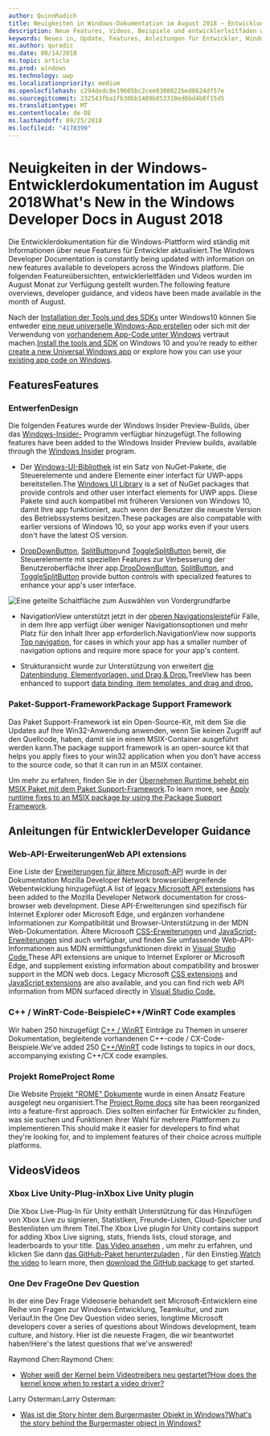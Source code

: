 ```yaml
---
author: QuinnRadich
title: Neuigkeiten in Windows-Dokumentation im August 2018 – Entwicklung von UWP-apps
description: Neue Features, Videos, Beispiele und entwicklerleitfäden wurden in der Windows 10-Entwicklerdokumentation für August 2018 hinzugefügt.
keywords: Neues in, Update, Features, Anleitungen für Entwickler, Windows 10, august
ms.author: quradic
ms.date: 08/14/2018
ms.topic: article
ms.prod: windows
ms.technology: uwp
ms.localizationpriority: medium
ms.openlocfilehash: c294dedc8e19605bc2cee0308022bed8624df57e
ms.sourcegitcommit: 232543fba1fb30bb1489b053310ed6bd4b8f15d5
ms.translationtype: MT
ms.contentlocale: de-DE
ms.lasthandoff: 09/25/2018
ms.locfileid: "4178399"
---
```

# <a name="whats-new-in-the-windows-developer-docs-in-august-2018"></a><span data-ttu-id="a2828-104">Neuigkeiten in der Windows-Entwicklerdokumentation im August 2018</span><span class="sxs-lookup"><span data-stu-id="a2828-104">What's New in the Windows Developer Docs in August 2018</span></span>

<span data-ttu-id="a2828-105">Die Entwicklerdokumentation für die Windows-Plattform wird ständig mit Informationen über neue Features für Entwickler aktualisiert.</span><span class="sxs-lookup"><span data-stu-id="a2828-105">The Windows Developer Documentation is constantly being updated with information on new features available to developers across the Windows platform.</span></span> <span data-ttu-id="a2828-106">Die folgenden Featureübersichten, entwicklerleitfäden und Videos wurden im August Monat zur Verfügung gestellt wurden.</span><span class="sxs-lookup"><span data-stu-id="a2828-106">The following feature overviews, developer guidance, and videos have been made available in the month of August.</span></span>

<span data-ttu-id="a2828-107">Nach der [Installation der Tools und des SDKs](http://go.microsoft.com/fwlink/?LinkId=821431) unter Windows10 können Sie entweder [eine neue universelle Windows-App erstellen](../get-started/create-uwp-apps.md) oder sich mit der Verwendung von [vorhandenem App-Code unter Windows](../porting/index.md) vertraut machen.</span><span class="sxs-lookup"><span data-stu-id="a2828-107">[Install the tools and SDK](http://go.microsoft.com/fwlink/?LinkId=821431) on Windows 10 and you’re ready to either [create a new Universal Windows app](../get-started/create-uwp-apps.md) or explore how you can use your [existing app code on Windows](../porting/index.md).</span></span>

## <a name="features"></a><span data-ttu-id="a2828-108">Features</span><span class="sxs-lookup"><span data-stu-id="a2828-108">Features</span></span>

### <a name="design"></a><span data-ttu-id="a2828-109">Entwerfen</span><span class="sxs-lookup"><span data-stu-id="a2828-109">Design</span></span>

<span data-ttu-id="a2828-110">Die folgenden Features wurde der Windows Insider Preview-Builds, über das [Windows-Insider-](https://insider.windows.com/) Programm verfügbar hinzugefügt.</span><span class="sxs-lookup"><span data-stu-id="a2828-110">The following features have been added to the Windows Insider Preview builds, available through the [Windows Insider](https://insider.windows.com/) program.</span></span>

* <span data-ttu-id="a2828-111">Der [Windows-UI-Bibliothek](https://aka.ms/winui-docs) ist ein Satz von NuGet-Pakete, die Steuerelemente und andere Elemente einer interfact für UWP-apps bereitstellen.</span><span class="sxs-lookup"><span data-stu-id="a2828-111">The [Windows UI Library](https://aka.ms/winui-docs) is a set of NuGet packages that provide controls and other user interfact elements for UWP apps.</span></span> <span data-ttu-id="a2828-112">Diese Pakete sind auch kompatibel mit früheren Versionen von Windows 10, damit Ihre app funktioniert, auch wenn der Benutzer die neueste Version des Betriebssystems besitzen.</span><span class="sxs-lookup"><span data-stu-id="a2828-112">These packages are also compatable with earlier versions of Windows 10, so your app works even if your users don't have the latest OS version.</span></span>

* <span data-ttu-id="a2828-113">[DropDownButton](../design/controls-and-patterns/buttons.md#create-a-drop-down-button), [SplitButton](../design/controls-and-patterns/buttons.md#create-a-split-button)und [ToggleSplitButton](../design/controls-and-patterns/buttons.md#create-a-toggle-split-button) bereit, die Steuerelemente mit speziellen Features zur Verbesserung der Benutzeroberfläche Ihrer app.</span><span class="sxs-lookup"><span data-stu-id="a2828-113">[DropDownButton](../design/controls-and-patterns/buttons.md#create-a-drop-down-button), [SplitButton](../design/controls-and-patterns/buttons.md#create-a-split-button), and [ToggleSplitButton](../design/controls-and-patterns/buttons.md#create-a-toggle-split-button) provide button controls with specialized features to enhance your app's user interface.</span></span>

![Eine geteilte Schaltfläche zum Auswählen von Vordergrundfarbe](../design/controls-and-patterns/images/split-button-rtb.png)

* <span data-ttu-id="a2828-115">NavigationView unterstützt jetzt in der [oberen Navigationsleiste](../design/controls-and-patterns/navigationview.md)für Fälle, in dem Ihre app verfügt über weniger Navigationsoptionen und mehr Platz für den Inhalt Ihrer app erforderlich.</span><span class="sxs-lookup"><span data-stu-id="a2828-115">NavigationView now supports [Top navigation](../design/controls-and-patterns/navigationview.md), for cases in which your app has a smaller number of navigation options and require more space for your app's content.</span></span>

* <span data-ttu-id="a2828-116">Strukturansicht wurde zur Unterstützung von erweitert [die Datenbindung, Elementvorlagen, und Drag & Drop.](../design/controls-and-patterns/tree-view.md)</span><span class="sxs-lookup"><span data-stu-id="a2828-116">TreeView has been enhanced to support [data binding, item templates, and drag and drop.](../design/controls-and-patterns/tree-view.md)</span></span>

### <a name="package-support-framework"></a><span data-ttu-id="a2828-117">Paket-Support-Framework</span><span class="sxs-lookup"><span data-stu-id="a2828-117">Package Support Framework</span></span>

<span data-ttu-id="a2828-118">Das Paket Support-Framework ist ein Open-Source-Kit, mit dem Sie die Updates auf Ihre Win32-Anwendung anwenden, wenn Sie keinen Zugriff auf den Quellcode, haben, damit sie in einem MSIX-Container ausgeführt werden kann.</span><span class="sxs-lookup"><span data-stu-id="a2828-118">The package support framework is an open-source kit that helps you apply fixes to your win32 application when you don’t have access to the source code, so that it can run in an MSIX container.</span></span>

<span data-ttu-id="a2828-119">Um mehr zu erfahren, finden Sie in der [Übernehmen Runtime behebt ein MSIX Paket mit dem Paket Support-Framework](../porting/package-support-framework.md).</span><span class="sxs-lookup"><span data-stu-id="a2828-119">To learn more, see [Apply runtime fixes to an MSIX package by using the Package Support Framework](../porting/package-support-framework.md).</span></span>

## <a name="developer-guidance"></a><span data-ttu-id="a2828-120">Anleitungen für Entwickler</span><span class="sxs-lookup"><span data-stu-id="a2828-120">Developer Guidance</span></span>

### <a name="web-api-extensions"></a><span data-ttu-id="a2828-121">Web-API-Erweiterungen</span><span class="sxs-lookup"><span data-stu-id="a2828-121">Web API extensions</span></span>

<span data-ttu-id="a2828-122">Eine Liste der [Erweiterungen für ältere Microsoft-API](https://developer.mozilla.org/docs/Web/API/Microsoft_API_extensions) wurde in der Dokumentation Mozilla Developer Network browserübergreifende Webentwicklung hinzugefügt.</span><span class="sxs-lookup"><span data-stu-id="a2828-122">A list of [legacy Microsoft API extensions](https://developer.mozilla.org/docs/Web/API/Microsoft_API_extensions) has been added to the Mozilla Developer Network documentation for cross-browser web development.</span></span> <span data-ttu-id="a2828-123">Diese API-Erweiterungen sind spezifisch für Internet Explorer oder Microsoft Edge, und ergänzen vorhandene Informationen zur Kompatibilität und Browser-Unterstützung in der MDN Web-Dokumentation. Ältere Microsoft [CSS-Erweiterungen](https://developer.mozilla.org/docs/Web/CSS/Microsoft_Extensions) und [JavaScript-Erweiterungen](https://developer.mozilla.org/docs/Web/JavaScript/Microsoft_JavaScript_extensions) sind auch verfügbar, und finden Sie umfassende Web-API-Informationen aus MDN ermittlungsfunktionen direkt in [Visual Studio Code.](https://code.visualstudio.com/updates/v1_25#_new-css-pseudo-selectors-and-pseudo-elements-from-mdn)</span><span class="sxs-lookup"><span data-stu-id="a2828-123">These API extensions are unique to Internet Explorer or Microsoft Edge, and supplement existing information about compatibility and broswer support in the MDN web docs. Legacy Microsoft [CSS extensions](https://developer.mozilla.org/docs/Web/CSS/Microsoft_Extensions) and [JavaScript extensions](https://developer.mozilla.org/docs/Web/JavaScript/Microsoft_JavaScript_extensions) are also available, and you can find rich web API information from MDN surfaced directly in [Visual Studio Code.](https://code.visualstudio.com/updates/v1_25#_new-css-pseudo-selectors-and-pseudo-elements-from-mdn)</span></span>

### <a name="cwinrt-code-examples"></a><span data-ttu-id="a2828-124">C++ / WinRT-Code-Beispiele</span><span class="sxs-lookup"><span data-stu-id="a2828-124">C++/WinRT Code examples</span></span>

<span data-ttu-id="a2828-125">Wir haben 250 hinzugefügt [C++ / WinRT](../cpp-and-winrt-apis/index.md) Einträge zu Themen in unserer Dokumentation, begleitende vorhandenen C++-code / CX-Code-Beispiele.</span><span class="sxs-lookup"><span data-stu-id="a2828-125">We've added 250 [C++/WinRT](../cpp-and-winrt-apis/index.md) code listings to topics in our docs, accompanying existing C++/CX code examples.</span></span>

### <a name="project-rome"></a><span data-ttu-id="a2828-126">Projekt Rome</span><span class="sxs-lookup"><span data-stu-id="a2828-126">Project Rome</span></span>

<span data-ttu-id="a2828-127">Die Website [Projekt "ROME" Dokumente](https://docs.microsoft.com/windows/project-rome/) wurde in einen Ansatz Feature ausgelegt neu organisiert.</span><span class="sxs-lookup"><span data-stu-id="a2828-127">The [Project Rome docs](https://docs.microsoft.com/windows/project-rome/) site has been reorganized into a feature-first approach.</span></span> <span data-ttu-id="a2828-128">Dies sollten einfacher für Entwickler zu finden, was sie suchen und Funktionen ihrer Wahl für mehrere Plattformen zu implementieren.</span><span class="sxs-lookup"><span data-stu-id="a2828-128">This should make it easier for developers to find what they're looking for, and to implement features of their choice across multiple platforms.</span></span>

## <a name="videos"></a><span data-ttu-id="a2828-129">Videos</span><span class="sxs-lookup"><span data-stu-id="a2828-129">Videos</span></span>

### <a name="xbox-live-unity-plugin"></a><span data-ttu-id="a2828-130">Xbox Live Unity-Plug-in</span><span class="sxs-lookup"><span data-stu-id="a2828-130">Xbox Live Unity plugin</span></span>

<span data-ttu-id="a2828-131">Die Xbox Live-Plug-In für Unity enthält Unterstützung für das Hinzufügen von Xbox Live zu signieren, Statistiken, Freunde-Listen, Cloud-Speicher und Bestenlisten um Ihrem Titel.</span><span class="sxs-lookup"><span data-stu-id="a2828-131">The Xbox Live plugin for Unity contains support for adding Xbox Live signing, stats, friends lists, cloud storage, and leaderboards to your title.</span></span> <span data-ttu-id="a2828-132">[Das Video ansehen](https://youtu.be/fVQZ-YgwNpY) , um mehr zu erfahren, und klicken Sie dann [das GitHub-Paket herunterzuladen](https://aka.ms/UnityPlugin) , für den Einstieg.</span><span class="sxs-lookup"><span data-stu-id="a2828-132">[Watch the video](https://youtu.be/fVQZ-YgwNpY) to learn more, then [download the GitHub package](https://aka.ms/UnityPlugin) to get started.</span></span>

### <a name="one-dev-question"></a><span data-ttu-id="a2828-133">One Dev Frage</span><span class="sxs-lookup"><span data-stu-id="a2828-133">One Dev Question</span></span>

<span data-ttu-id="a2828-134">In der eine Dev Frage Videoserie behandelt seit Microsoft-Entwicklern eine Reihe von Fragen zur Windows-Entwicklung, Teamkultur, und zum Verlauf.</span><span class="sxs-lookup"><span data-stu-id="a2828-134">In the One Dev Question video series, longtime Microsoft developers cover a series of questions about Windows development, team culture, and history.</span></span> <span data-ttu-id="a2828-135">Hier ist die neueste Fragen, die wir beantwortet haben!</span><span class="sxs-lookup"><span data-stu-id="a2828-135">Here's the latest questions that we've answered!</span></span>

<span data-ttu-id="a2828-136">Raymond Chen:</span><span class="sxs-lookup"><span data-stu-id="a2828-136">Raymond Chen:</span></span>

* [<span data-ttu-id="a2828-137">Woher weiß der Kernel beim Videotreibers neu gestartet?</span><span class="sxs-lookup"><span data-stu-id="a2828-137">How does the kernel know when to restart a video driver?</span></span>](https://youtu.be/3SNAdyO1l5c)

<span data-ttu-id="a2828-138">Larry Osterman:</span><span class="sxs-lookup"><span data-stu-id="a2828-138">Larry Osterman:</span></span>

* [<span data-ttu-id="a2828-139">Was ist die Story hinter dem Burgermaster Objekt in Windows?</span><span class="sxs-lookup"><span data-stu-id="a2828-139">What's the story behind the Burgermaster object in Windows?</span></span>](https://youtu.be/0TDSbyAIvX0)